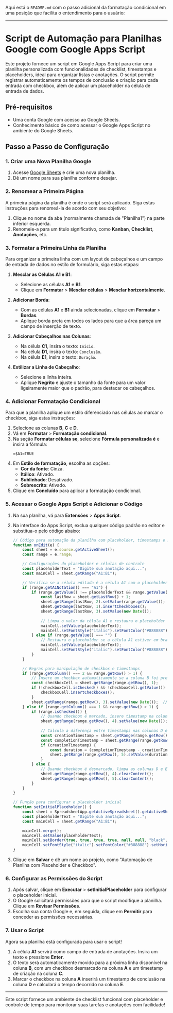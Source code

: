 Aqui está o `README.md` com o passo adicional da formatação condicional em uma posição que facilita o entendimento para o usuário:

---

# Script de Automação para Planilhas Google com Google Apps Script

Este projeto fornece um script em Google Apps Script para criar uma planilha personalizada com funcionalidades de checklist, timestamps e placeholders, ideal para organizar listas e anotações. O script permite registrar automaticamente os tempos de conclusão e criação para cada entrada com checkbox, além de aplicar um placeholder na célula de entrada de dados.

## Pré-requisitos

- Uma conta Google com acesso ao Google Sheets.
- Conhecimento básico de como acessar o Google Apps Script no ambiente do Google Sheets.

## Passo a Passo de Configuração

### 1. Criar uma Nova Planilha Google

1. Acesse [Google Sheets](https://sheets.google.com) e crie uma nova planilha.
2. Dê um nome para sua planilha conforme desejar. 

### 2. Renomear a Primeira Página

A primeira página da planilha é onde o script será aplicado. Siga estas instruções para renomeá-la de acordo com seu objetivo:

1. Clique no nome da aba (normalmente chamada de "Planilha1") na parte inferior esquerda.
2. Renomeie-a para um título significativo, como **Kanban**, **Checklist**, **Anotações**, etc.

### 3. Formatar a Primeira Linha da Planilha

Para organizar a primeira linha com um layout de cabeçalhos e um campo de entrada de dados no estilo de formulário, siga estas etapas:

1. **Mesclar as Células A1 e B1**:
   - Selecione as células **A1** e **B1**.
   - Clique em **Formatar** > **Mesclar células** > **Mesclar horizontalmente**.
   
2. **Adicionar Borda**:
   - Com as células **A1** e **B1** ainda selecionadas, clique em **Formatar** > **Bordas**.
   - Aplique borda preta em todos os lados para que a área pareça um campo de inserção de texto.

3. **Adicionar Cabeçalhos nas Colunas**:
   - Na célula **C1**, insira o texto: `Início`.
   - Na célula **D1**, insira o texto: `Conclusão`.
   - Na célula **E1**, insira o texto: `Duração`.

4. **Estilizar a Linha de Cabeçalho**:
   - Selecione a linha inteira.
   - Aplique **Negrito** e ajuste o tamanho da fonte para um valor ligeiramente maior que o padrão, para destacar os cabeçalhos.

### 4. Adicionar Formatação Condicional

Para que a planilha aplique um estilo diferenciado nas células ao marcar o checkbox, siga estas instruções:

1. Selecione as colunas **B**, **C** e **D**.
2. Vá em **Formatar** > **Formatação condicional**.
3. Na seção **Formatar células se**, selecione **Fórmula personalizada é** e insira a fórmula:
   ``` 
   =$A1=TRUE 
   ```
4. Em **Estilo de formatação**, escolha as opções:
   - **Cor da fonte**: Cinza.
   - **Itálico**: Ativado.
   - **Sublinhado**: Desativado.
   - **Sobrescrito**: Ativado.
5. Clique em **Concluído** para aplicar a formatação condicional.

### 5. Acessar o Google Apps Script e Adicionar o Código

1. Na sua planilha, vá para **Extensões** > **Apps Script**.
2. Na interface do Apps Script, exclua qualquer código padrão no editor e substitua-o pelo código abaixo:

   ```javascript
   // Código para automação da planilha com placeholder, timestamps e manipulação de checkboxes
   function onEdit(e) {
       const sheet = e.source.getActiveSheet();
       const range = e.range;

       // Configurações do placeholder e células de controle
       const placeholderText = "Digite sua anotação aqui...";
       const mainCell = sheet.getRange("A1:B1");

       // Verifica se a célula editada é a célula A1 com o placeholder
       if (range.getA1Notation() === "A1") {
           if (range.getValue() !== placeholderText && range.getValue() !== "") {
               const lastRow = sheet.getLastRow() + 1;
               sheet.getRange(lastRow, 2).setValue(range.getValue());  // Coluna B
               sheet.getRange(lastRow, 1).insertCheckboxes();          // Coluna A
               sheet.getRange(lastRow, 3).setValue(new Date());        // Coluna C
               
               // Limpa o valor da célula A1 e restaura o placeholder
               mainCell.setValue(placeholderText);
               mainCell.setFontStyle("italic").setFontColor("#888888");
           } else if (range.getValue() === "") {
               // Restaura o placeholder se a célula A1 estiver em branco
               mainCell.setValue(placeholderText);
               mainCell.setFontStyle("italic").setFontColor("#888888");
           }
       }

       // Regras para manipulação de checkbox e timestamps
       if (range.getColumn() === 2 && range.getRow() > 1) {
           // Insere um checkbox automaticamente se a coluna B foi preenchida
           const checkboxCell = sheet.getRange(range.getRow(), 1);
           if (!checkboxCell.isChecked() && !checkboxCell.getValue()) {
               checkboxCell.insertCheckboxes();
           }
           sheet.getRange(range.getRow(), 3).setValue(new Date());  // Atualiza timestamp na coluna C
       } else if (range.getColumn() === 1 && range.getRow() > 1) {
           if (range.isChecked()) {
               // Quando checkbox é marcado, insere timestamp na coluna D
               sheet.getRange(range.getRow(), 4).setValue(new Date());
               
               // Calcula a diferença entre timestamps nas colunas D e C
               const creationTimestamp = sheet.getRange(range.getRow(), 3).getValue();
               const completionTimestamp = sheet.getRange(range.getRow(), 4).getValue();
               if (creationTimestamp) {
                   const duration = (completionTimestamp - creationTimestamp) / (1000 * 60 * 60);
                   sheet.getRange(range.getRow(), 5).setValue(duration.toFixed(2) + " horas");
               }
           } else {
               // Quando checkbox é desmarcado, limpa as colunas D e E
               sheet.getRange(range.getRow(), 4).clearContent();
               sheet.getRange(range.getRow(), 5).clearContent();
           }
       }
   }

   // Função para configurar o placeholder inicial
   function setInitialPlaceholder() {
       const sheet = SpreadsheetApp.getActiveSpreadsheet().getActiveSheet();
       const placeholderText = "Digite sua anotação aqui...";
       const mainCell = sheet.getRange("A1:B1");

       mainCell.merge();
       mainCell.setValue(placeholderText);
       mainCell.setBorder(true, true, true, true, null, null, "black", SpreadsheetApp.BorderStyle.SOLID);
       mainCell.setFontStyle("italic").setFontColor("#888888").setHorizontalAlignment("center");
   }
   ```

3. Clique em **Salvar** e dê um nome ao projeto, como "Automação de Planilha com Placeholder e Checkbox".

### 6. Configurar as Permissões do Script

1. Após salvar, clique em **Executar** > **setInitialPlaceholder** para configurar o placeholder inicial.
2. O Google solicitará permissões para que o script modifique a planilha. Clique em **Revisar Permissões**.
3. Escolha sua conta Google e, em seguida, clique em **Permitir** para conceder as permissões necessárias.

### 7. Usar o Script

Agora sua planilha está configurada para usar o script! 

1. A célula **A1** servirá como campo de entrada de anotações. Insira um texto e pressione **Enter**.
2. O texto será automaticamente movido para a próxima linha disponível na coluna **B**, com um checkbox desmarcado na coluna **A** e um timestamp de criação na coluna **C**.
3. Marcar o checkbox na coluna **A** inserirá um timestamp de conclusão na coluna **D** e calculará o tempo decorrido na coluna **E**.

---

Este script fornece um ambiente de checklist funcional com placeholder e controle de tempo para monitorar suas tarefas e anotações com facilidade!
